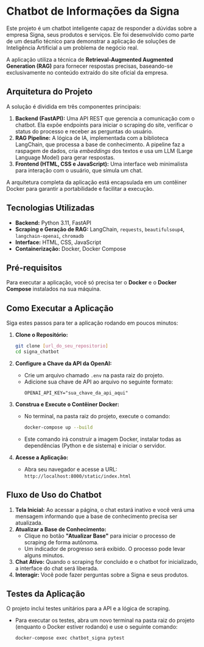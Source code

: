 # Chatbot de Informações da Signa

Este projeto é um chatbot inteligente capaz de responder a dúvidas sobre a empresa Signa, seus produtos e serviços. Ele foi desenvolvido como parte de um desafio técnico para demonstrar a aplicação de soluções de Inteligência Artificial a um problema de negócio real.

A aplicação utiliza a técnica de **Retrieval-Augmented Augmented Generation (RAG)** para fornecer respostas precisas, baseando-se exclusivamente no conteúdo extraído do site oficial da empresa.

## Arquitetura do Projeto

A solução é dividida em três componentes principais:

1.  **Backend (FastAPI):** Uma API REST que gerencia a comunicação com o chatbot. Ela expõe endpoints para iniciar o scraping do site, verificar o status do processo e receber as perguntas do usuário.
2.  **RAG Pipeline:** A lógica de IA, implementada com a biblioteca LangChain, que processa a base de conhecimento. A pipeline faz a raspagem de dados, cria *embeddings* dos textos e usa um LLM (Large Language Model) para gerar respostas.
3.  **Frontend (HTML, CSS e JavaScript):** Uma interface web minimalista para interação com o usuário, que simula um chat.

A arquitetura completa da aplicação está encapsulada em um contêiner Docker para garantir a portabilidade e facilitar a execução.

## Tecnologias Utilizadas

* **Backend:** Python 3.11, FastAPI
* **Scraping e Geração de RAG:** LangChain, `requests`, `beautifulsoup4`, `langchain-openai`, `chromadb`
* **Interface:** HTML, CSS, JavaScript
* **Containerização:** Docker, Docker Compose

## Pré-requisitos

Para executar a aplicação, você só precisa ter o **Docker** e o **Docker Compose** instalados na sua máquina.

## Como Executar a Aplicação

Siga estes passos para ter a aplicação rodando em poucos minutos:

1.  **Clone o Repositório:**
    ```bash
    git clone [url_do_seu_repositorio]
    cd signa_chatbot
    ```

2.  **Configure a Chave da API da OpenAI:**
    * Crie um arquivo chamado `.env` na pasta raiz do projeto.
    * Adicione sua chave de API ao arquivo no seguinte formato:
        ```env
        OPENAI_API_KEY="sua_chave_da_api_aqui"
        ```

3.  **Construa e Execute o Contêiner Docker:**
    * No terminal, na pasta raiz do projeto, execute o comando:
        ```bash
        docker-compose up --build
        ```
    * Este comando irá construir a imagem Docker, instalar todas as dependências (Python e de sistema) e iniciar o servidor.

4.  **Acesse a Aplicação:**
    * Abra seu navegador e acesse a URL:
        `http://localhost:8000/static/index.html`

## Fluxo de Uso do Chatbot

1.  **Tela Inicial:** Ao acessar a página, o chat estará inativo e você verá uma mensagem informando que a base de conhecimento precisa ser atualizada.
2.  **Atualizar a Base de Conhecimento:**
    * Clique no botão **"Atualizar Base"** para iniciar o processo de scraping de forma autônoma.
    * Um indicador de progresso será exibido. O processo pode levar alguns minutos.
3.  **Chat Ativo:** Quando o scraping for concluído e o chatbot for inicializado, a interface do chat será liberada.
4.  **Interagir:** Você pode fazer perguntas sobre a Signa e seus produtos.

## Testes da Aplicação

O projeto inclui testes unitários para a API e a lógica de scraping.

* Para executar os testes, abra um novo terminal na pasta raiz do projeto (enquanto o Docker estiver rodando) e use o seguinte comando:
    ```bash
    docker-compose exec chatbot_signa pytest
    ```